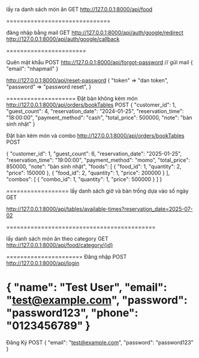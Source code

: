 lấy ra danh sách món ăn GET
http://127.0.0.1:8000/api/food

==============================

đăng nhập bằng mail GET
http://127.0.0.1:8000/api/auth/google/redirect
http://127.0.0.1:8000/api/auth/google/callback

=======================

Quên mật khẩu POST
http://127.0.0.1:8000/api/forgot-password // gửi mail
{
"email": "nhapmail"
}

http://127.0.0.1:8000/api/reset-password
{
"token" => "dan token",
"password" => "password reset",
}

====================
Đặt bàn không kèm món
http://127.0.0.1:8000/api/orders/bookTables POST
{
"customer_id": 1,
"guest_count": 4,
"reservation_date": "2024-01-25",
"reservation_time": "18:00:00",
"payment_method": "cash",
"total_price": 500000,
"note": "bàn sinh nhật"
}

Đặt bàn kèm món và combo
http://127.0.0.1:8000/api/orders/bookTables POST

{
"customer_id": 1,
"guest_count": 6,
"reservation_date": "2025-01-25",
"reservation_time": "19:00:00",
"payment_method": "momo",
"total_price": 850000,
"note": "bàn sinh nhật",
"foods": [
{
"food_id": 1,
"quantity": 2,
"price": 150000
},
{
"food_id": 2,
"quantity": 1,
"price": 200000
}
],
"combos": [
{
"combo_id": 1,
"quantity": 1,
"price": 500000
}
]
}

==================
lấy danh sách giờ và bàn trống dựa vào số ngày GET

http://127.0.0.1:8000/api/tables/available-times?reservation_date=2025-07-02

===========================================

lấy danh sách món ăn theo category GET
http://127.0.0.1:8000/api/food/category/{id}

======================
Đăng nhập POST
http://127.0.0.1:8000/api/login

{
"name": "Test User",
"email": "test@example.com",
"password": "password123",
"phone": "0123456789"
}
======================
Đăng Ký POST
{
"email": "test@example.com",
"password": "password123"
}
